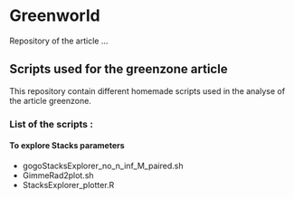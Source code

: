 # Greenworld
Repository of the article ...

## Scripts used for the greenzone article

This repository contain different homemade scripts used in the analyse of the article greenzone.

### List of the scripts :

#### To explore Stacks parameters
- gogoStacksExplorer_no_n_inf_M_paired.sh 
- GimmeRad2plot.sh
- StacksExplorer_plotter.R
